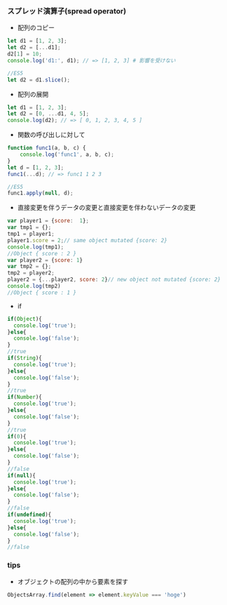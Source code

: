 ### スプレッド演算子(spread operator)

- 配列のコピー
```javascript
let d1 = [1, 2, 3];
let d2 = [...d1];
d2[1] = 10;
console.log('d1:', d1); // => [1, 2, 3] # 影響を受けない

//ES5
let d2 = d1.slice();
```

- 配列の展開
```javascript
let d1 = [1, 2, 3];
let d2 = [0, ...d1, 4, 5];
console.log(d2); // => [ 0, 1, 2, 3, 4, 5 ]
```

- 関数の呼び出しに対して
```javascript
function func1(a, b, c) {
    console.log('func1', a, b, c);
}
let d = [1, 2, 3];
func1(...d); // => func1 1 2 3

//ES5
func1.apply(null, d);
```

- 直接変更を伴うデータの変更と直接変更を伴わないデータの変更
```javascript
var player1 = {score:  1};
var tmp1 = {};
tmp1 = player1;
player1.score = 2;// same object mutated {score: 2}
console.log(tmp1);
//Object { score : 2 }
var player2 = {score: 1}
var tmp2 = {};
tmp2 = player2;
player2 = {...player2, score: 2}// new object not mutated {score: 2}
console.log(tmp2)
//Object { score : 1 }
```
- if
```javascript
if(Object){
  console.log('true');
}else{
  console.log('false');
}
//true
if(String){
  console.log('true');
}else{
  console.log('false');
}
//true
if(Number){
  console.log('true');
}else{
  console.log('false');
}
//true
if(0){
  console.log('true');
}else{
  console.log('false');
}
//false
if(null){
  console.log('true');
}else{
  console.log('false');
}
//false
if(undefined){
  console.log('true');
}else{
  console.log('false');
}
//false

```

### tips
- オブジェクトの配列の中から要素を探す
```javascript
ObjectsArray.find(element => element.keyValue === 'hoge')
```